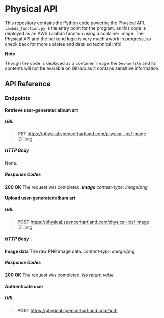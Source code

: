 
# Physical API

This repository contains the Python code powering the Physical API. `lambda_function.py` is the entry point for the program, as this code is deployed as an AWS Lambda function using a container image. The Physical API and the backend logic is very much a work in progress, so check back for more updates and detailed technical info!

**Note**

Though the code is deployed as a container image, the `Dockerfile` and its contents will not be available on GitHub as it contains sensitive information.

## API Reference

### Endpoints

#### Retrieve user-generated album art

##### URL
> **GET** https://physical.spencerhartland.com/physical-ios/`image ID`.png

##### HTTP Body
None.

##### Response Codes
**200 OK** The request was completed.
***Image*** *content-type: image/png*

#### Upload user-generated album art

##### URL
> **POST** https://physical.spencerhartland.com/physical-ios/`image ID`.png

##### HTTP Body
**Image data** The raw PNG image data.
*content-type: image/png*

##### Response Codes
**200 OK** The request was completed.
*No return value.*

#### Authenticate user

##### URL
> **POST** https://physical.spencerhartland.com/auth
